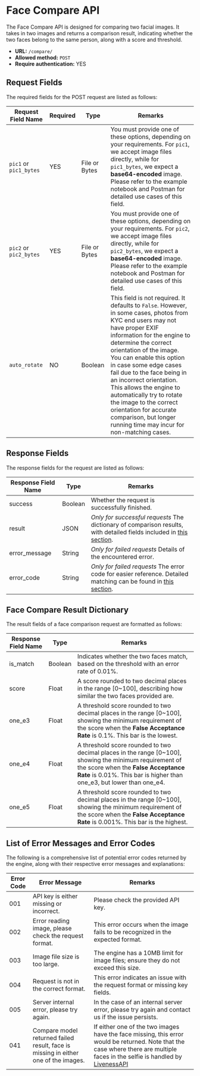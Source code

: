# Face Compare API
The Face Compare API is designed for comparing two facial images. It takes in two images and returns a comparison result, indicating whether the two faces belong to the same person, along with a score and threshold.

- **URL:** `/compare/`
- **Allowed method:** `POST`
- **Require authentication:** YES

## Request Fields
The required fields for the POST request are listed as follows:

| Request Field Name      | Required | Type          | Remarks |
|-------------------------|----------|---------------|---------|
| `pic1` or `pic1_bytes`  | YES      | File or Bytes | You must provide one of these options, depending on your requirements. For `pic1`, we accept image files directly, while for `pic1_bytes`, we expect a **base64-encoded** image. Please refer to the example notebook and Postman for detailed use cases of this field.
| `pic2` or `pic2_bytes`  | YES      | File or Bytes | You must provide one of these options, depending on your requirements. For `pic2`, we accept image files directly, while for `pic2_bytes`, we expect a **base64-encoded** image. Please refer to the example notebook and Postman for detailed use cases of this field.
| `auto_rotate`  | NO      | Boolean | This field is not required. It defaults to `False`. However, in some cases, photos from KYC end users may not have proper EXIF information for the engine to determine the correct orientation of the image. You can enable this option in case some edge cases fail due to the face being in an incorrect orientation. This allows the engine to automatically try to rotate the image to the correct orientation for accurate comparison, but longer running time may incur for non-matching cases.

## Response Fields
The response fields for the request are listed as follows:

| Response Field Name | Type     | Remarks                                            |
|----------------------|----------|----------------------------------------------------|
| success              | Boolean  | Whether the request is successfully finished.   |
| result               | JSON     | *Only for successful requests* The dictionary of comparison results, with detailed fields included in [this section](#face-compare-result-dictionary). |
| error_message        | String   | *Only for failed requests* Details of the encountered error. |
| error_code           | String   | *Only for failed requests* The error code for easier reference. Detailed matching can be found in [this section](#list-of-error-messages-and-error-codes). |

## Face Compare Result Dictionary

The result fields of a face comparison request are formatted as follows:

| Response Field Name | Type     | Remarks                                            |
|----------------------|----------|----------------------------------------------------|
| is_match            | Boolean  | Indicates whether the two faces match, based on the threshold with an error rate of 0.01%. |
| score               | Float    | A score rounded to two decimal places in the range [0~100], describing how similar the two faces provided are. |
| one_e3              | Float    | A threshold score rounded to two decimal places in the range [0~100], showing the minimum requirement of the score when the **False Acceptance Rate** is 0.1%. This bar is the lowest. |
| one_e4              | Float    | A threshold score rounded to two decimal places in the range [0~100], showing the minimum requirement of the score when the **False Acceptance Rate** is 0.01%. This bar is higher than one_e3, but lower than one_e4. |
| one_e5              | Float    | A threshold score rounded to two decimal places in the range [0~100], showing the minimum requirement of the score when the **False Acceptance Rate** is 0.001%. This bar is the highest.

## List of Error Messages and Error Codes

The following is a comprehensive list of potential error codes returned by the engine, along with their respective error messages and explanations:

| Error Code | Error Message                                        | Remarks                                                    |
|------------|-----------------------------------------------------|------------------------------------------------------------|
| 001        | API key is either missing or incorrect.            | Please check the provided API key.            |
| 002        | Error reading image, please check the request format. | This error occurs when the image fails to be recognized in the expected format.|
| 003        | Image file size is too large.                      | The engine has a 10MB limit for image files; ensure they do not exceed this size.|
| 004        | Request is not in the correct format.              | This error indicates an issue with the request format or missing key fields.|
| 005        | Server internal error, please try again.           | In the case of an internal server error, please try again and contact us if the issue persists.|
| 041        | Compare model returned failed result, face is missing in either one of the images. | If either one of the two images have the face missing, this error would be returned. Note that the case where there are multiple faces in the selfie is handled by [LivenessAPI](./FaceLivenessAPI.md) |